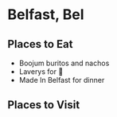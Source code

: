# Belfast, Bel

## Places to Eat
- Boojum buritos and nachos
- Laverys for :beers:
- Made In Belfast for dinner


## Places to Visit

